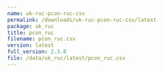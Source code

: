 ```yaml
---
name: uk-ruc-pcon-ruc-csv
permalink: /downloads/uk-ruc-pcon-ruc-csv/latest
package: uk_ruc
title: pcon_ruc
filename: pcon_ruc.csv
version: latest
full_version: 2.3.0
file: /data/uk_ruc/latest/pcon_ruc.csv
---
```


